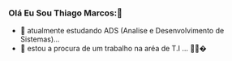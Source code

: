 ### Olá Eu Sou Thiago Marcos:👋


- 🌱 atualmente estudando ADS  (Analise e Desenvolvimento  de Sistemas)...
- 🤔 estou a procura de um trabalho na aréa de T.I ...
🙌🙌�
         
